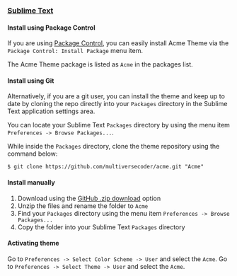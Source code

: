 ### [Sublime Text](https://www.sublimetext.com/)

#### Install using Package Control

If you are using [Package Control](http://wbond.net/sublime_packages/package_control), you can easily install Acme Theme via the `Package Control: Install Package` menu item.

The Acme Theme package is listed as `Acme` in the packages list.

#### Install using Git

Alternatively, if you are a git user, you can install the theme and keep up to date by cloning the repo directly into your `Packages` directory in the Sublime Text application settings area.

You can locate your Sublime Text `Packages` directory by using the menu item `Preferences -> Browse Packages...`.

While inside the `Packages` directory, clone the theme repository using the command below:

    $ git clone https://github.com/multiversecoder/acme.git "Acme"

#### Install manually

1.  Download using the [GitHub .zip download](https://github.com/multiversecoder/acme-color-scheme/archive/master.zip) option
2.  Unzip the files and rename the folder to `Acme`
3.  Find your `Packages` directory using the menu item `Preferences -> Browse Packages...`
4.  Copy the folder into your Sublime Text `Packages` directory

#### Activating theme

Go to `Preferences -> Select Color Scheme -> User` and select the `Acme`.
Go to `Preferences -> Select Theme -> User` and select the `Acme`.
